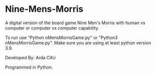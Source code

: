 # Nine-Mens-Morris
A digital version of the board game Nine Men's Morris with human vs computer or computer vs computer capability.

To run use "Python nMensMorrisGame.py" or "Python3 nMensMorrisGame.py".  Make sure you are using at least python version 3.9.

Developed By: Arda Cifci

Programmed in Python.
